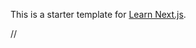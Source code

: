 This is a starter template for [Learn Next.js](https://nextjs.org/learn).


// <style jsx>{`
      //   .container {
      //     min-height: 100vh;
      //     padding: 0 0.5rem;
      //     display: flex;
      //     flex-direction: column;
      //     justify-content: center;
      //     align-items: center;
      //   }

      //   main {
      //     padding: 5rem 0;
      //     flex: 1;
      //     display: flex;
      //     flex-direction: column;
      //     justify-content: center;
      //     align-items: center;
      //   }

      //   footer {
      //     width: 100%;
      //     height: 100px;
      //     border-top: 1px solid #eaeaea;
      //     display: flex;
      //     justify-content: center;
      //     align-items: center;
      //   }

      //   footer img {
      //     margin-left: 0.5rem;
      //   }

      //   footer a {
      //     display: flex;
      //     justify-content: center;
      //     align-items: center;
      //   }

      //   a {
      //     color: inherit;
      //     text-decoration: none;
      //   }

      //   .title a {
      //     color: #0070f3;
      //     text-decoration: none;
      //   }

      //   .title a:hover,
      //   .title a:focus,
      //   .title a:active {
      //     text-decoration: underline;
      //   }

      //   .title {
      //     margin: 0;
      //     line-height: 1.15;
      //     font-size: 4rem;
      //   }

      //   .title,
      //   .description {
      //     text-align: center;
      //   }

      //   .description {
      //     line-height: 1.5;
      //     font-size: 1.5rem;
      //   }

      //   code {
      //     background: #fafafa;
      //     border-radius: 5px;
      //     padding: 0.75rem;
      //     font-size: 1.1rem;
      //     font-family: Menlo, Monaco, Lucida Console, Liberation Mono,
      //       DejaVu Sans Mono, Bitstream Vera Sans Mono, Courier New, monospace;
      //   }

      //   .grid {
      //     display: flex;
      //     align-items: center;
      //     justify-content: center;
      //     flex-wrap: wrap;

      //     max-width: 800px;
      //     margin-top: 3rem;
      //   }

      //   .card {
      //     margin: 1rem;
      //     flex-basis: 45%;
      //     padding: 1.5rem;
      //     text-align: left;
      //     color: inherit;
      //     text-decoration: none;
      //     border: 1px solid #eaeaea;
      //     border-radius: 10px;
      //     transition: color 0.15s ease, border-color 0.15s ease;
      //   }

      //   .card:hover,
      //   .card:focus,
      //   .card:active {
      //     color: #0070f3;
      //     border-color: #0070f3;
      //   }

      //   .card h3 {
      //     margin: 0 0 1rem 0;
      //     font-size: 1.5rem;
      //   }

      //   .card p {
      //     margin: 0;
      //     font-size: 1.25rem;
      //     line-height: 1.5;
      //   }

      //   .logo {
      //     height: 1em;
      //   }

      //   @media (max-width: 600px) {
      //     .grid {
      //       width: 100%;
      //       flex-direction: column;
      //     }
      //   }
      // `}</style>

      // <style jsx global>{`
      //   html,
      //   body {
      //     padding: 0;
      //     margin: 0;
      //     font-family: -apple-system, BlinkMacSystemFont, Segoe UI, Roboto,
      //       Oxygen, Ubuntu, Cantarell, Fira Sans, Droid Sans, Helvetica Neue,
      //       sans-serif;
      //   }

      //   * {
      //     box-sizing: border-box;
      //   }
      // `}</style>